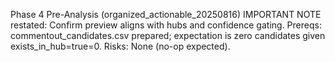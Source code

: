 Phase 4 Pre-Analysis (organized_actionable_20250816)
IMPORTANT NOTE restated: Confirm preview aligns with hubs and confidence gating.
Prereqs: commentout_candidates.csv prepared; expectation is zero candidates given exists_in_hub=true=0.
Risks: None (no-op expected).
